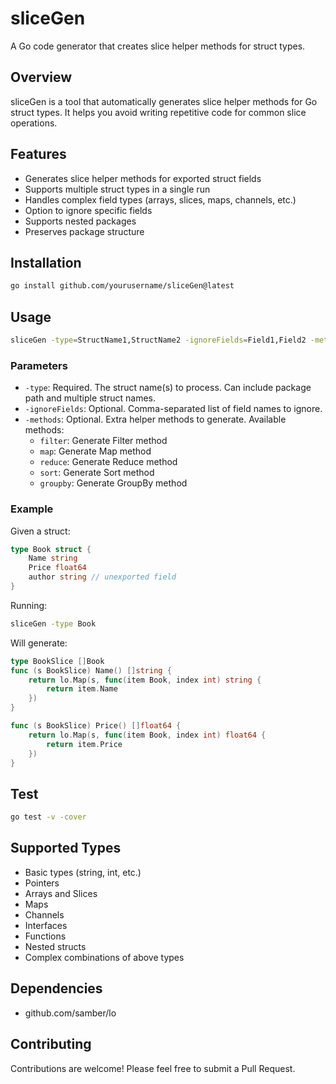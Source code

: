# sliceGen

A Go code generator that creates slice helper methods for struct types.

## Overview

sliceGen is a tool that automatically generates slice helper methods for Go struct types. It helps you avoid writing repetitive code for common slice operations.

## Features

- Generates slice helper methods for exported struct fields
- Supports multiple struct types in a single run
- Handles complex field types (arrays, slices, maps, channels, etc.)
- Option to ignore specific fields
- Supports nested packages
- Preserves package structure

## Installation
```bash
go install github.com/yourusername/sliceGen@latest
```

## Usage

```bash
sliceGen -type=StructName1,StructName2 -ignoreFields=Field1,Field2 -methods=filter,map,reduce,sort,groupby
```

### Parameters

- `-type`: Required. The struct name(s) to process. Can include package path and multiple struct names.
- `-ignoreFields`: Optional. Comma-separated list of field names to ignore.
- `-methods`: Optional. Extra helper methods to generate. Available methods:
  - `filter`: Generate Filter method
  - `map`: Generate Map method
  - `reduce`: Generate Reduce method
  - `sort`: Generate Sort method
  - `groupby`: Generate GroupBy method

### Example

Given a struct:
```go
type Book struct {
    Name string
    Price float64
    author string // unexported field
}
```

Running:
```bash
sliceGen -type Book
```

Will generate:
```go
type BookSlice []Book
func (s BookSlice) Name() []string {
    return lo.Map(s, func(item Book, index int) string {
        return item.Name
    })
}

func (s BookSlice) Price() []float64 {
    return lo.Map(s, func(item Book, index int) float64 {
        return item.Price
    })
}
```

## Test
```bash
go test -v -cover
```
## Supported Types

- Basic types (string, int, etc.)
- Pointers
- Arrays and Slices
- Maps
- Channels
- Interfaces
- Functions
- Nested structs
- Complex combinations of above types

## Dependencies

- github.com/samber/lo

## Contributing

Contributions are welcome! Please feel free to submit a Pull Request.